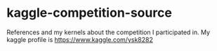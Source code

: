 # kaggle-competition-source
References and my kernels about the competition I participated in. My kaggle profile is https://www.kaggle.com/ysk8282
